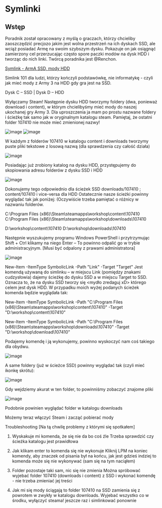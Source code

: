 # Symlinki

## Wstęp

Poradnik został opracowany z myślą o graczach, którzy chcieliby zaoszczędzić precjozo jakim jest wolna przestrzeń na ich dyskach SSD, ale wciąż posiadać Armę na swoim szybszym dysku. Pokazuje on jak osiągnąć zamierzony cel przerzucając często spore paczki modów na dysk HDD i tworząc do nich linki. Twórcą poradnika jest @Renchon. 

  [Symlink - ArmA SSD, mody HDD](https://drive.google.com/file/d/1lWbsHtAd6JXc7X-ZiMUpWLUAMQwwKrw9/view)


Simlink 101 dla ludzi, którzy kończyli podstawówkę, nie informatykę - czyli jak
mieć mody z Army 3 na HDD gdy gra jest na SSD.

Dysk C – SSD | Dysk D – HDD

Wyłączamy Steam!
Następnie dysku HDD tworzymy foldery (dwa, ponieważ download i content), w którym
chcielibyśmy mieć mody do naszej ukochanej gry Army 3. Dla uproszczenia ja mam po
prostu nazwane foldery i ścieżkę tak samo jak w oryginalnym katalogu steam.
Pamiętaj, że ostatni folder 107410 nie może mieć zmienionej nazwy!

![image](https://github.com/ArmaForces/Wiki/assets/55647626/463a7613-b981-4431-823c-f1ac40235544)
![image](https://github.com/ArmaForces/Wiki/assets/55647626/91d7d3c3-c752-4077-ba26-7f939e30c9e4)

W każdym z folderów 107410 w katalogu content i downloads tworzymy puste pliki tekstowe z
losową nazwą (dla sprawdzenia czy całość działa)

![image](https://github.com/ArmaForces/Wiki/assets/55647626/c8c9b80a-dc9d-4a98-9805-db1c2852fd02)

Posiadając już zrobiony katalog na dysku HDD, przystępujemy do skopiowania adresu folderów z
dysku SSD i HDD

![image](https://github.com/ArmaForces/Wiki/assets/55647626/7fb16832-045e-4ad8-9826-23d405734111)

Dokonujemy tego odpowiednio dla ścieżek SSD downloads/107410 ; content/107410 i vice-versa dla
HDD
Ostatecznie nasze ścieżki powinny wyglądać tak jak poniżej: (Oczywiście trzeba pamiętać o różnicy w
nazwaniu folderów.

C:\Program Files (x86)\Steam\steamapps\workshop\content\107410
C:\Program Files (x86)\Steam\steamapps\workshop\downloads\107410

D:\workshop\content\107410
D:\workshop\downloads\107410

Następnie wyszukujemy programu Windows PowerShell i przytrzymując Shift + Ctrl klikamy na niego
Enter – To powinno odpalić go w trybie administracyjnym. [Musi być odpalony z prawami
administratora]

![image](https://github.com/ArmaForces/Wiki/assets/55647626/07b887dd-d765-4fb2-b50d-60d028b0d310)

New-Item -ItemType SymbolicLink -Path "Link" -Target "Target"
Jest komendą używaną do simlinku – w miejscu Link (pomiędzy znakami cudzysłowia)
dajemy ścieżkę do dysku SSD a w miejscu Target to SSD. Oznacza to, że na dysku SSD tworzy się
<mydło zredaguj xD> którego celem jest dysk HDD.
W przypadku moich wyżej podanych ścieżek komenda będzie wyglądała tak:

New-Item -ItemType SymbolicLink -Path "C:\Program Files
(x86)\Steam\steamapps\workshop\content\107410" -Target
"D:\workshop\content\107410"

New-Item -ItemType SymbolicLink -Path "C:\Program Files
(x86)\Steam\steamapps\workshop\downloads\107410" -Target
"D:\workshop\download\107410"

Podajemy komendę i ją wykonujemy, powinno wyskoczyć nam coś takiego dla obydwu.

![image](https://github.com/ArmaForces/Wiki/assets/55647626/ab1e3c27-48a3-4ef0-89da-c1d01f442d4a)

A same foldery (już w ścieżce SSD) powinny wyglądać tak (czyli mieć ikonkę skrótu):

![image](https://github.com/ArmaForces/Wiki/assets/55647626/69d8928a-b2ec-4a32-9bcf-2971b27d9983)

Gdy wejdziemy akurat w ten folder, to powinniśmy zobaczyć znajome pliki

![image](https://github.com/ArmaForces/Wiki/assets/55647626/13b41423-eeb8-43fe-8444-e173f2422800)

Podobnie powinien wyglądać folder w katalogu downloads

Możemy teraz włączyć Steam i zacząć pobierać mody

Troubleshooting [Na tą chwilę problemy z którymi się spotkałem]
1. Wyskakuje mi komenda, że się nie da bo coś źle
Trzeba sprawdzić czy ścieżka katalogu jest prawidłowa

2. Jak klikam enter to komenda się nie wykonuje
Kliknij LPM na koniec komendy, aby znaczek od pisania był na końcu, jak
jest gdzieś indziej to komenda może się nie wykonywać (sam się na tym
naciąłem)

3. Folder pozostaje taki sam, nic się nie zmienia
Można spróbować wyjebać folder 107410 (downloads i content) z SSD i
wykonać komendę - nie trzeba zmieniać jej treści

4. Jak mi się mody ściągają to folder 107410 na SSD zamienia się z
powrotem w zwykły w katalogu downloads.
Wyjebać wszystko co w środku, wyłączyć steama! jeszcze raz i
simlinkować ponownie
